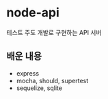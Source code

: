 # node-api

테스트 주도 개발로 구현하는 API 서버

## 배운 내용

- express
- mocha, should, supertest
- sequelize, sqlite

